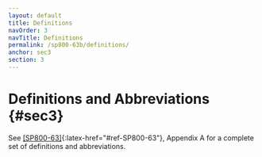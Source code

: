 ```yaml
---
layout: default
title: Definitions
navOrder: 3
navTitle: Definitions
permalink: /sp800-63b/definitions/
anchor: sec3
section: 3
---
```


# Definitions and Abbreviations {#sec3}

See [[SP800-63]](../_sp800-63/definitions.md#def-and-acr){:latex-href="#ref-SP800-63"}, Appendix A for a complete set of definitions and abbreviations.
